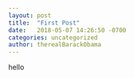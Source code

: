 ```yaml
---
layout: post
title:  "First Post"
date:   2018-05-07 14:26:50 -0700
categories: uncategorized
author: therealBarackObama
---
```


hello

